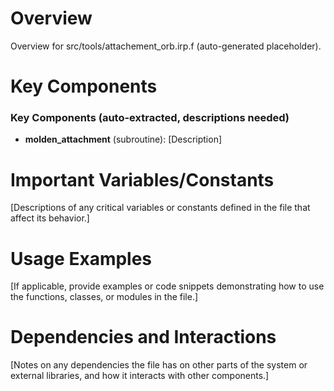 # Overview

Overview for src/tools/attachement_orb.irp.f (auto-generated placeholder).

# Key Components

### Key Components (auto-extracted, descriptions needed)
- **molden_attachment** (subroutine): [Description]

# Important Variables/Constants

[Descriptions of any critical variables or constants defined in the file that affect its behavior.]

# Usage Examples

[If applicable, provide examples or code snippets demonstrating how to use the functions, classes, or modules in the file.]

# Dependencies and Interactions

[Notes on any dependencies the file has on other parts of the system or external libraries, and how it interacts with other components.]
